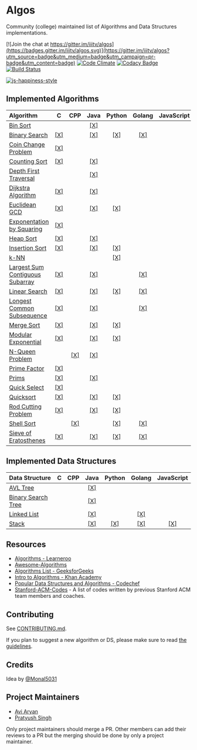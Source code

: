 # Algos

Community (college) maintained list of Algorithms and Data Structures implementations.

[![Join the chat at https://gitter.im/iiitv/algos](https://badges.gitter.im/iiitv/algos.svg)](https://gitter.im/iiitv/algos?utm_source=badge&utm_medium=badge&utm_campaign=pr-badge&utm_content=badge)
[![Code Climate](https://codeclimate.com/github/iiitv/algos/badges/gpa.svg)](https://codeclimate.com/github/iiitv/algos)
[![Codacy Badge](https://api.codacy.com/project/badge/Grade/c10c3fd13edb475ca1bf77d4291d54b4)](https://www.codacy.com/app/aviaryan/algos?utm_source=github.com&amp;utm_medium=referral&amp;utm_content=iiitv/algos&amp;utm_campaign=Badge_Grade)
[![Build Status](https://travis-ci.org/iiitv/algos.svg?branch=master)](https://travis-ci.org/iiitv/algos)

[![js-happiness-style](https://cdn.rawgit.com/JedWatson/happiness/master/badge.svg)](https://github.com/JedWatson/happiness)


## Implemented Algorithms


| Algorithm | C | CPP | Java | Python | Golang | JavaScript |
|:--------------|:----------------:|:----------------:|:----------------:|:-----------------:|:-----------------:|:-----------------:|
| [Bin Sort](http://www.cdn.geeksforgeeks.org/bucket-sort-2/)| | |[\[X\]](bin_sort/BinSort.java)| | | |
| [Binary Search](https://en.wikipedia.org/wiki/Binary_search_algorithm) | [\[X\]](binary_search/binary_search.c) | | [\[X\]](binary_search/BinarySearch.java) | [\[X\]](binary_search/binary_search.py) | [\[X\]](binary_search/binary_search.go) | |
| [Coin Change Problem](http://www.algorithmist.com/index.php/Coin_Change) | [\[X\]](coin_change_problem/coin_change_problem.c) | | | | | |
| [Counting Sort](http://www.geeksforgeeks.org/counting-sort/)| [\[X\]](counting_sort/counting_sort.c) | | [\[X\]](counting_sort/CountingSort.java) | | | |
| [Depth First Traversal](http://www.geeksforgeeks.org/depth-first-traversal-for-a-graph/) | | | [\[X\]](depth_first_traversal/DepthFirstTraversal.java) | | | |
| [Dijkstra Algorithm](https://en.wikipedia.org/wiki/Dijkstra's_algorithm/) | [\[X\]](dijkstra/dijkstra.c) | | [\[X\]](dijkstra/Dijkstra.java) | | | |
| [Euclidean GCD](https://en.wikipedia.org/wiki/Euclidean_algorithm) | [\[X\]](euclidean_gcd/euclidean_gcd.c) | | [\[X\]](euclidean_gcd/EuclideanGCD.java) | [\[X\]](euclidean_gcd/euclidean_gcd.py) | | |
| [Exponentation by Squaring](https://en.wikipedia.org/wiki/Exponentiation_by_squaring) | [\[X\]](exponentation_by_squaring/exponentation_by_squaring.c) |||| | |
| [Heap Sort](https://en.wikipedia.org/wiki/Heapsort) | [\[X\]](heap_sort/heap_sort.c) | | [\[X\]](heap_sort/HeapSort.java) | | | |
| [Insertion Sort](https://en.wikipedia.org/wiki/Insertion_sort) | [\[X\]](insertion_sort/insertion_sort.c) | | [\[X\]](insertion_sort/InsertionSort.java)| [\[X\]](insertion_sort/insertion_sort.py) | | |
| [k-NN](https://en.wikipedia.org/wiki/K-nearest_neighbors_algorithm) | | | | [\[X\]](k_nn/k_nn.py) | | |
| [Largest Sum Contiguous Subarray](http://www.geeksforgeeks.org/largest-sum-contiguous-subarray/) | [\[X\]](largest_sum_contiguous_subarray/largestSumContiguousSubarray.c) | | [\[X\]](largest_sum_contiguous_subarray/LargestSumContiguousSubarray.java) | | [\[X\]](largest_sum_contiguous_subarray/largestSumContiguousSubarray.go) | |
| [Linear Search](https://en.wikipedia.org/wiki/Linear_search) | [\[X\]](linear_search/linear_search.c) | | [\[X\]](linear_search/LinearSearch.java) | [\[X\]](linear_search/linear_search.py) | [\[X\]](linear_search/linear-search.go) | |
| [Longest Common Subsequence](http://www.geeksforgeeks.org/dynamic-programming-set-4-longest-common-subsequence) | [\[X\]](longest_common_subsequence/longestCommonSubsequence.c) | | [\[X\]](longest_common_subsequence/LongestCommonSubsequence.java) | | [\[X\]](longest_common_subsequence/longestCommonSubsequence.go) | |
| [Merge Sort](https://www.khanacademy.org/computing/computer-science/algorithms/merge-sort/a/overview-of-merge-sort) | [\[X\]](merge_sort/merge_sort.c) | | [\[X\]](merge_sort/MergeSort.java) | [\[X\]](merge_sort/merge_sort.py) | | |
| [Modular Exponential](http://www.geeksforgeeks.org/modular-exponentiation-power-in-modular-arithmetic/) | [\[X\]](modular_exponential/modular_exponential.c) | | [\[X\]](modular_exponential/ModularExponential.java) | [\[X\]](modular_exponential/modular_exponential.py) | | |
| [N-Queen Problem](https://en.wikipedia.org/wiki/Eight_queens_puzzle) | | [\[X\]](n_queen_problem/NQueenProblem.cpp) | [\[X\]](n_queen_problem/NQueenProblem.java) | | | |
| [Prime Factor](https://en.wikipedia.org/wiki/Prime_factor) | [\[X\]](prime_factor/prime_factor.c) | | | | | |
| [Prims](https://en.wikipedia.org/wiki/Prim%27s_algorithm) | [\[X\]](prims/prims.c) | | [\[X\]](prims/Prims.java) | | | |
| [Quick Select](https://en.wikipedia.org/wiki/Quickselect) | [\[X\]](quick_select/quick_select.c) | | | | | |
| [Quicksort](https://en.wikipedia.org/wiki/Quicksort) | [\[X\]](quicksort/quicksort.c) | | [\[X\]](quicksort/QuickSort.java) | [\[X\]](quicksort/quick_sort.py) | | |
| [Rod Cutting Problem](http://www.geeksforgeeks.org/dynamic-programming-set-13-cutting-a-rod/) | [\[X\]](rod_cutting_problem/rod_cutting.c) | | [\[X\]](rod_cutting_problem/RodCutting.java) | [\[X\]](rod_cutting_problem/rod_cutting.py) | | |
| [Shell Sort](https://en.wikipedia.org/wiki/Shellsort) | | [\[X\]](shell_sort/ShellSort.cpp) | | [\[X\]](/shell_sort/shell_sort.py) | [\[X\]](shell_sort/shell_sort.go) | |
| [Sieve of Eratosthenes](https://en.wikipedia.org/wiki/Sieve_of_Eratosthenes) | [\[X\]](sieve_of_eratosthenes/sieveOfEratosthenes.c) | | [\[X\]](sieve_of_eratosthenes/SieveOfEratosthenes.java) | [\[X\]](sieve_of_eratosthenes/sieve_of_eratosthenes.py) | [\[X\]](sieve_of_eratosthenes/sieve_of_eratosthenes.go) | |


## Implemented Data Structures

| Data Structure | C | CPP | Java | Python | Golang | JavaScript |
|:--------------|:----------------:|:----------------:|:----------------:|:-----------------:|:-----------------:|:-----------------:|
| [AVL Tree](http://www.geeksforgeeks.org/avl-tree-set-1-insertion)| | |[\[X\]](avl_tree/AvlTree.java) | | | |
| [Binary Search Tree](https://en.wikipedia.org/wiki/Binary_search_tree) | | | [\[X\]](binary_search_tree/BinarySearchTree.java) | | | |
| [Linked List](https://en.wikipedia.org/wiki/Linked_list) | | | [\[X\]](linked_list/LinkedList.java) | | [\[X\]](linked_list/linked_list.go) | |
| [Stack](https://en.wikipedia.org/wiki/Stack_(abstract_data_type)) | | | [\[X\]](stack/Stack.java) | [\[X\]](stack/stack.py) | [\[X\]](stack/stack.go) | [\[X\]](stack/stack.js) |


## Resources

* [Algorithms - Learneroo](https://www.learneroo.com/subjects/8)
* [Awesome-Algorithms](https://github.com/tayllan/awesome-algorithms)
* [Algorithms List - GeeksforGeeks](http://www.geeksforgeeks.org/fundamentals-of-algorithms/)
* [Intro to Algorithms - Khan Academy](https://www.khanacademy.org/computing/computer-science/algorithms)
* [Popular Data Structures and Algorithms - Codechef](https://discuss.codechef.com/questions/48877/data-structures-and-algorithms)
* [Stanford-ACM-Codes](https://github.com/jaehyunp/stanfordacm) - A list of codes written by previous Stanford ACM team members and coaches.



## Contributing

See [CONTRIBUTING.md](CONTRIBUTING.md).

If you plan to suggest a new algorithm or DS, please make sure to read [the guidelines](CONTRIBUTING.md#sa).


## Credits

Idea by [@Monal5031](https://github.com/Monal5031)


## Project Maintainers

* [Avi Aryan](https://github.com/aviaryan)
* [Pratyush Singh](https://github.com/singhpratyush)

Only project maintainers should merge a PR. Other members can add their reviews to a PR but the merging should be done by only a project maintainer.
